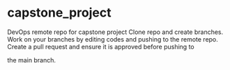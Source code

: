 # capstone_project
DevOps remote repo for capstone project
Clone repo and create branches. Work on your branches by editing codes and pushing to the remote repo. Create a pull request and ensure it is approved before pushing to

the main branch.
